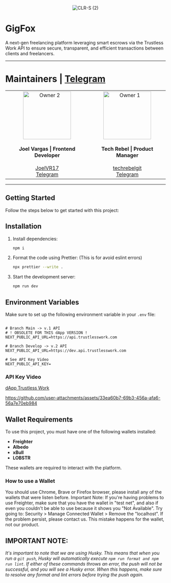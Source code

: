 <p align="center"> <img src="https://github.com/user-attachments/assets/25cfd5b8-e303-4af6-920e-e42d1ac8d418" alt="CLR-S (2)"> </p>

# GigFox

A next-gen freelancing platform leveraging smart escrows via the Trustless Work API to ensure secure, transparent, and efficient transactions between clients and freelancers.

---

# Maintainers | [Telegram](https://t.me/gigifox25)

<table align="center">
  <tr>
    <td align="center">
      <img src="https://github.com/user-attachments/assets/e245e8af-6f6f-4a0a-a37f-df132e9b4986" alt="Owner 2" width="150" />
      <br /><br />
      <strong>Joel Vargas | Frontend Developer</strong>
      <br /><br />
      <a href="https://github.com/JoelVR17" target="_blank">JoelVR17</a>
      <br />
      <a href="https://t.me/joelvr20" target="_blank">Telegram</a>
    </td>
    <td align="center">
      <img src="https://github.com/user-attachments/assets/6b97e15f-9954-47d0-81b5-49f83bed5e4b" alt="Owner 1" width="150" />
      <br /><br />
      <strong>Tech Rebel | Product Manager</strong>
      <br /><br />
      <a href="https://github.com/techrebelgit" target="_blank">techrebelgit</a>
      <br />
      <a href="https://t.me/Tech_Rebel" target="_blank">Telegram</a>
    </td>
  </tr>
</table>

---

## Getting Started

Follow the steps below to get started with this project:

## Installation

1. Install dependencies:

   ```bash
   npm i
   ```

2. Format the code using Prettier: (This is for avoid eslint errors)

   ```bash
   npx prettier --write .
   ```

3. Start the development server:

   ```bash
   npm run dev
   ```

## Environment Variables

Make sure to set up the following environment variable in your `.env` file:

```

# Branch Main -> v.1 API
# ! OBSOLETE FOR THIS dApp VERSION !
NEXT_PUBLIC_API_URL=https://api.trustlesswork.com

# Branch Develop -> v.2 API
NEXT_PUBLIC_API_URL=https://dev.api.trustlesswork.com

# See API Key Video
NEXT_PUBLIC_API_KEY=

```

### API Key Video

[dApp Trustless Work](https://dapp.trustlesswork.com)

https://github.com/user-attachments/assets/33ea60b7-69b3-456a-afa6-56a7e70eb984

## Wallet Requirements

To use this project, you must have one of the following wallets installed:

- **Freighter**
- **Albedo**
- **xBull**
- **LOBSTR**

These wallets are required to interact with the platform.

### How to use a Wallet

You should use Chrome, Brave or Firefox browser, please install any of the wallets that were listen before.
Important Note: If you're having problems to use Freighter, make sure that you have the wallet in "test net", and also if even you couldn't be able to use because it shows you "Not Available". Try going to: Security > Manage Connected Wallet > Remove the "localhost". If the problem persist, please contact us. This mistake happens for the wallet, not our product.

## IMPORTANT NOTE:

_It's important to note that we are using Husky. This means that when you run a `git push`, Husky will automatically execute `npm run format and npm run lint`. If either of these commands throws an error, the push will not be successful, and you will see a Husky error. When this happens, make sure to resolve any format and lint errors before trying the push again._

